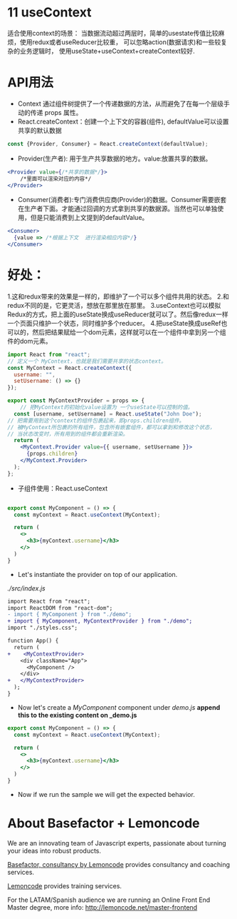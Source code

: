 # 11 useContext

适合使用context的场景：
当数据流动超过两层时，简单的usestate传值比较麻烦，使用redux或者useReducer比较重，
可以忽略action(数据请求)和一些较复杂的业务逻辑时，
使用useState+useContext+createContext较好.

# API用法

- Context 通过组件树提供了一个传递数据的方法，从而避免了在每一个层级手动的传递 props 属性。
- React.createContext：创建一个上下文的容器(组件), defaultValue可以设置共享的默认数据

```jsx
const {Provider, Consumer} = React.createContext(defaultValue);
```


- Provider(生产者): 用于生产共享数据的地方。value:放置共享的数据。
```jsx
<Provider value={/*共享的数据*/}>
    /*里面可以渲染对应的内容*/
</Provider>
```

- Consumer(消费者):专门消费供应商(Provider)的数据。Consumer需要嵌套在生产者下面。才能通过回调的方式拿到共享的数据源。当然也可以单独使用，但是只能消费到上文提到的defaultValue。
```jsx
<Consumer>
  {value => /*根据上下文  进行渲染相应内容*/}
</Consumer>
```
# 好处：
1.这和redux带来的效果是一样的，即维护了一个可以多个组件共用的状态。
2.和redux不同的是，它更灵活，想放在那里放在那里。
3.useContext也可以模拟Redux的方式，把上面的useState换成useReducer就可以了。然后像redux一样一个页面只维护一个状态，同时维护多个reducer。
4.把useState换成useRef也可以的，然后把结果赋给一个dom元素，这样就可以在一个组件中拿到另一个组件的dom元素。

```jsx
import React from "react";
// 定义一个 MyContext，也就是我们需要共享的状态context。
const MyContext = React.createContext({
  username: "",
  setUsername: () => {}
});

export const MyContextProvider = props => {
    // 把MyContext的初始化value设置为 一个useState可以控制的值。
  const [username, setUsername] = React.useState("John Doe");
// 把需要用到这个context的组件包裹起来，即props.children组件。
// 被MyContext所包裹的所有组件，包含所有嵌套组件，都可以拿到和修改这个状态，
// 当状态改变时，所有用到的组件都会重新渲染。
  return (
    <MyContext.Provider value={{ username, setUsername }}>
      {props.children}
    </MyContext.Provider>
  );
};
```

- 子组件使用：React.useContext
```jsx

export const MyComponent = () => {
  const myContext = React.useContext(MyContext);

  return (
    <>
      <h3>{myContext.username}</h3>
    </>
  )
}
```


- Let's instantiate the provider on top of our application.

_./src/index.js_

```diff
import React from "react";
import ReactDOM from "react-dom";
- import { MyComponent } from "./demo";
+ import { MyComponent, MyContextProvider } from "./demo";
import "./styles.css";

function App() {
  return (
+    <MyContextProvider>
    <div className="App">
      <MyComponent />
    </div>
+   </MyContextProvider>
  );
}
```

- Now let's create a _MyComponent_ component under _demo.js_
**append this to the existing content on _demo.js**

```jsx
export const MyComponent = () => {
  const myContext = React.useContext(MyContext);

  return (
    <>
      <h3>{myContext.username}</h3>
    </>
  )
}
```

- Now if we run the sample we will get the expected behavior.

# About Basefactor + Lemoncode

We are an innovating team of Javascript experts, passionate about turning your ideas into robust products.

[Basefactor, consultancy by Lemoncode](http://www.basefactor.com) provides consultancy and coaching services.

[Lemoncode](http://lemoncode.net/services/en/#en-home) provides training services.

For the LATAM/Spanish audience we are running an Online Front End Master degree, more info: http://lemoncode.net/master-frontend
